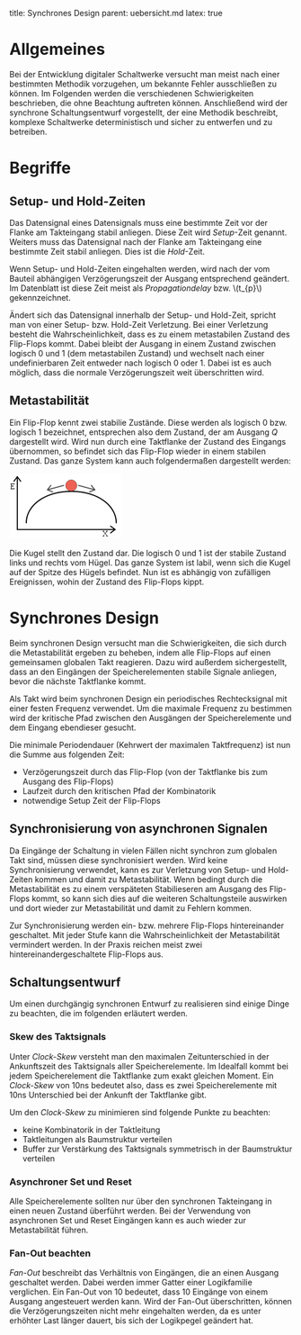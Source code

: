 title: Synchrones Design
parent: uebersicht.md
latex: true

# Allgemeines
Bei der Entwicklung digitaler Schaltwerke versucht man meist nach einer bestimmten Methodik vorzugehen, um bekannte Fehler ausschließen zu können. Im Folgenden werden die verschiedenen Schwierigkeiten beschrieben, die ohne Beachtung auftreten können. Anschließend wird der synchrone Schaltungsentwurf vorgestellt, der eine Methodik beschreibt, komplexe Schaltwerke deterministisch und sicher zu entwerfen und zu betreiben.

# Begriffe
## Setup- und Hold-Zeiten
Das Datensignal eines Datensignals muss eine bestimmte Zeit vor der Flanke am Takteingang stabil anliegen. Diese Zeit wird *Setup*-Zeit genannt. Weiters muss das Datensignal nach der Flanke am Takteingang eine bestimmte Zeit stabil anliegen. Dies ist die *Hold*-Zeit.

Wenn Setup- und Hold-Zeiten eingehalten werden, wird nach der vom Bauteil abhängigen Verzögerungszeit der Ausgang entsprechend geändert. Im Datenblatt ist diese Zeit meist als *Propagationdelay* bzw. \\(t_{p}\\) gekennzeichnet.

Ändert sich das Datensignal innerhalb der Setup- und Hold-Zeit, spricht man von einer Setup- bzw. Hold-Zeit Verletzung. Bei einer Verletzung besteht die Wahrscheinlichkeit, dass es zu einem metastabilen Zustand des Flip-Flops kommt. Dabei bleibt der Ausgang in einem Zustand zwischen logisch 0 und 1 (dem metastabilen Zustand) und wechselt nach einer undefinierbaren Zeit entweder nach logisch 0 oder 1. Dabei ist es auch möglich, dass die normale Verzögerungszeit weit überschritten wird.

## Metastabilität
Ein Flip-Flop kennt zwei stabilie Zustände. Diese werden als logisch 0 bzw. logisch 1 bezeichnet, entsprechen also dem Zustand, der am Ausgang *Q* dargestellt wird. Wird nun durch eine Taktflanke der Zustand des Eingangs übernommen, so befindet sich das Flip-Flop wieder in einem stabilen Zustand. Das ganze System kann auch folgendermaßen dargestellt werden:

![Metastabilität](metastability.png)

Die Kugel stellt den Zustand dar. Die logisch 0 und 1 ist der stabile Zustand links und rechts vom Hügel. Das ganze System ist labil, wenn sich die Kugel auf der Spitze des Hügels befindet. Nun ist es abhängig von zufälligen Ereignissen, wohin der Zustand des Flip-Flops kippt.

# Synchrones Design
Beim synchronen Design versucht man die Schwierigkeiten, die sich durch die Metastabilität ergeben zu beheben, indem alle Flip-Flops auf einen gemeinsamen globalen Takt reagieren. Dazu wird außerdem sichergestellt, dass an den Eingängen der Speicherelementen stabile Signale anliegen, bevor die nächste Taktflanke kommt.

Als Takt wird beim synchronen Design ein periodisches Rechtecksignal mit einer festen Frequenz verwendet. Um die maximale Frequenz zu bestimmen wird der kritische Pfad zwischen den Ausgängen der Speicherelemente und dem Eingang ebendieser gesucht.

Die minimale Periodendauer (Kehrwert der maximalen Taktfrequenz) ist nun die Summe aus folgenden Zeit:

* Verzögerungszeit durch das Flip-Flop (von der Taktflanke bis zum Ausgang des Flip-Flops)
* Laufzeit durch den kritischen Pfad der Kombinatorik
* notwendige Setup Zeit der Flip-Flops

## Synchronisierung von asynchronen Signalen
Da Eingänge der Schaltung in vielen Fällen nicht synchron zum globalen Takt sind, müssen diese synchronisiert werden. Wird keine Synchronisierung verwendet, kann es zur Verletzung von Setup- und Hold-Zeiten kommen und damit zu Metastabilität. Wenn bedingt durch die Metastabilität es zu einem verspäteten Stabilieseren am Ausgang des Flip-Flops kommt, so kann sich dies auf die weiteren Schaltungsteile auswirken und dort wieder zur Metastabilität und damit zu Fehlern kommen.

Zur Synchronisierung werden ein- bzw. mehrere Flip-Flops hintereinander geschaltet. Mit jeder Stufe kann die Wahrscheinlichkeit der Metastabilität vermindert werden. In der Praxis reichen meist zwei hintereinandergeschaltete Flip-Flops aus.

## Schaltungsentwurf
Um einen durchgängig synchronen Entwurf zu realisieren sind einige Dinge zu beachten, die im folgenden erläutert werden.

### Skew des Taktsignals
Unter *Clock-Skew* versteht man den maximalen Zeitunterschied in der Ankunftszeit des Taktsignals aller Speicherelemente. Im Idealfall kommt bei jedem Speicherelement die Taktflanke zum exakt gleichen Moment. Ein *Clock-Skew* von 10ns bedeutet also, dass es zwei Speicherelemente mit 10ns Unterschied bei der Ankunft der Taktflanke gibt.

Um den *Clock-Skew* zu minimieren sind folgende Punkte zu beachten:

* keine Kombinatorik in der Taktleitung
* Taktleitungen als Baumstruktur verteilen
* Buffer zur Verstärkung des Taktsignals symmetrisch in der Baumstruktur verteilen

### Asynchroner Set und Reset
Alle Speicherelemente sollten nur über den synchronen Takteingang in einen neuen Zustand überführt werden. Bei der Verwendung von asynchronen Set und Reset Eingängen kann es auch wieder zur Metastabilität führen.

### Fan-Out beachten
*Fan-Out* beschreibt das Verhältnis von Eingängen, die an einen Ausgang geschaltet werden. Dabei werden immer Gatter einer Logikfamilie verglichen. Ein Fan-Out von 10 bedeutet, dass 10 Eingänge von einem Ausgang angesteuert werden kann. Wird der Fan-Out überschritten, können die Verzögerungszeiten nicht mehr eingehalten werden, da es unter erhöhter Last länger dauert, bis sich der Logikpegel geändert hat.
